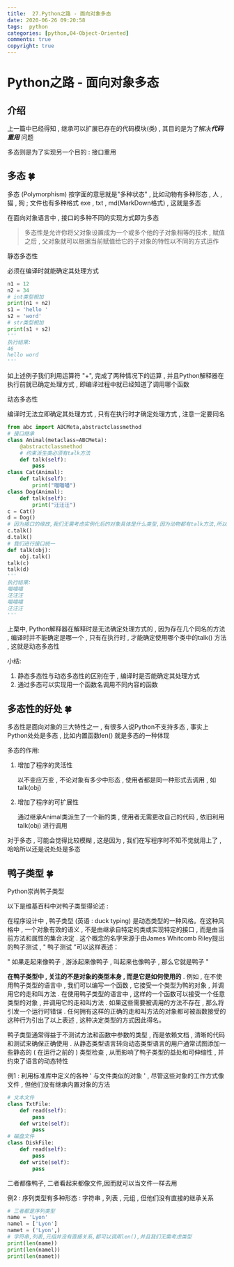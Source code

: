```yaml
---
title:  27.Python之路 - 面向对象多态
date: 2020-06-26 09:20:58
tags:  python
categories: [python,04-Object-Oriented]
comments: true
copyright: true
---
```




# Python之路 - 面向对象多态

## 介绍

上一篇中已经得知 , 继承可以扩展已存在的代码模块(类) , 其目的是为了解决***代码重用*** 问题

多态则是为了实现另一个目的 : 接口重用

## 多态  🍀

多态 (Polymorphism) 按字面的意思就是"多种状态" , 比如动物有多种形态 , 人 , 猫 , 狗 ; 文件也有多种格式 exe , txt , md(MarkDown格式) , 这就是多态

 在面向对象语言中 , 接口的多种不同的实现方式即为多态 

> 多态性是允许你将父对象设置成为一个或多个他的子对象相等的技术 , 赋值之后 , 父对象就可以根据当前赋值给它的子对象的特性以不同的方式运作

静态多态性

<!--more-->

必须在编译时就能确定其处理方式

```python
n1 = 12
n2 = 34
# int类型相加
print(n1 + n2)
s1 = 'hello '
s2 = 'word'
# str类型相加
print(s1 + s2)
'''
执行结果:
46
hello word
'''
```

如上述例子我们利用运算符 "+",  完成了两种情况下的运算 , 并且Python解释器在执行前就已确定处理方式 , 即编译过程中就已经知道了调用哪个函数 

动态多态性

编译时无法立即确定其处理方式 , 只有在执行时才确定处理方式 , 注意一定要同名 

```python
from abc import ABCMeta,abstractclassmethod
# 接口继承
class Animal(metaclass=ABCMeta):
    @abstractclassmethod
    # 约束派生类必须有talk方法
    def talk(self):
        pass
class Cat(Animal):
    def talk(self):
        print("喵喵喵")
class Dog(Animal):
    def talk(self):
        print("汪汪汪")
c = Cat()
d = Dog()
# 因为接口的缘故,我们无需考虑实例化后的对象具体是什么类型,因为动物都有talk方法,所以我们可以直接使用
c.talk()
d.talk()
# 我们进行接口统一
def talk(obj):
    obj.talk()
talk(c)
talk(d)
'''
执行结果:
喵喵喵
汪汪汪
喵喵喵
汪汪汪
'''
```

上栗中, Python解释器在解释时是无法确定处理方式的 , 因为存在几个同名的方法 , 编译时并不能确定是哪一个 , 只有在执行时 , 才能确定使用哪个类中的talk() 方法 , 这就是动态多态性

小结:

1. 静态多态性与动态多态性的区别在于 , 编译时是否能确定其处理方式
2. 通过多态可以实现用一个函数名调用不同内容的函数

## 多态性的好处  🍀

多态性是面向对象的三大特性之一 , 有很多人说Python不支持多态 , 事实上Python处处是多态 , 比如内置函数len() 就是多态的一种体现 

多态的作用: 

1. 增加了程序的灵活性

   以不变应万变 , 不论对象有多少中形态 , 使用者都是同一种形式去调用 , 如 talk(obj)

2. 增加了程序的可扩展性

   通过继承Animal类派生了一个新的类 , 使用者无需更改自己的代码 , 依旧利用 talk(obj) 进行调用

对于多态 , 可能会觉得比较模糊 , 这是因为 , 我们在写程序时不知不觉就用上了 , 哈哈所以还是说处处是多态

## 鸭子类型  🍀

Python崇尚鸭子类型

以下是维基百科中对鸭子类型得论述 :

在程序设计中 , 鸭子类型 (英语 : duck typing) 是动态类型的一种风格。在这种风格中 , 一个对象有效的语义 , 不是由继承自特定的类或实现特定的接口 , 而是由当前方法和属性的集合决定 . 这个概念的名字来源于由James Whitcomb Riley提出的鸭子测试 , " 鸭子测试 "可以这样表述：

" 如果走起来像鸭子 , 游泳起来像鸭子 , 叫起来也像鸭子 , 那么它就是鸭子 "

**在鸭子类型中 , 关注的不是对象的类型本身 , 而是它是如何使用的** . 例如 , 在不使用鸭子类型的语言中 , 我们可以编写一个函数 , 它接受一个类型为鸭的对象 , 并调用它的走和叫方法 . 在使用鸭子类型的语言中 , 这样的一个函数可以接受一个任意类型的对象 , 并调用它的走和叫方法 . 如果这些需要被调用的方法不存在 , 那么将引发一个运行时错误 . 任何拥有这样的正确的走和叫方法的对象都可被函数接受的这种行为引出了以上表述 , 这种决定类型的方式因此得名。

鸭子类型通常得益于不测试方法和函数中参数的类型 , 而是依赖文档 , 清晰的代码和测试来确保正确使用 . 从静态类型语言转向动态类型语言的用户通常试图添加一些静态的 ( 在运行之前的 ) 类型检查 , 从而影响了鸭子类型的益处和可伸缩性 , 并约束了语言的动态特性

例1 : 利用标准库中定义的各种 ' 与文件类似的对象 ' , 尽管这些对象的工作方式像文件 , 但他们没有继承内置对象的方法

```python
# 文本文件
class TxtFile:
    def read(self):
        pass
    def write(self):
        pass
# 磁盘文件
class DiskFile:
    def read(self):
        pass
    def write(self):
        pass
```

二者都像鸭子, 二者看起来都像文件,因而就可以当文件一样去用

例2 : 序列类型有多种形态 : 字符串 , 列表 , 元组 , 但他们没有直接的继承关系

```python
# 三者都是序列类型
name = 'Lyon'
namel = ['Lyon']
namet = ('Lyon',)
# 字符串,列表,元组并没有直接关系,都可以调用len(),并且我们无需考虑类型
print(len(name))
print(len(namel))
print(len(namet))
```